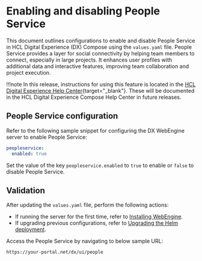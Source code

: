 # Enabling and disabling People Service

This document outlines configurations to enable and disable People Service in HCL Digital Experience (DX) Compose using the `values.yaml` file. People Service provides a layer for social connectivity by helping team members to connect, especially in large projects. It enhances user profiles with additional data and interactive features, improving team collaboration and project execution.

!!!note
    In this release, instructions for using this feature is located in the [HCL Digital Experience Help Center](https://opensource.hcltechsw.com/digital-experience/latest/extend_dx/integration/people_service/){target="_blank"}. These will be documented in the HCL Digital Experience Compose Help Center in future releases.

## People Service configuration

Refer to the following sample snippet for configuring the DX WebEngine server to enable People Service:

```yaml
peopleservice:
  enabled: true
```

Set the value of the key `peopleservice.enabled` to `true` to enable or `false` to disable People Service.

## Validation

After updating the `values.yaml` file, perform the following actions:

- If running the server for the first time, refer to [Installing WebEngine](../../install/kubernetes_deployment/install.md).
- If upgrading previous configurations, refer to [Upgrading the Helm deployment](../working_with_compose/helm_upgrade_values.md).

Access the People Service by navigating to below sample URL:

```link
https://your-portal.net/dx/ui/people
```

